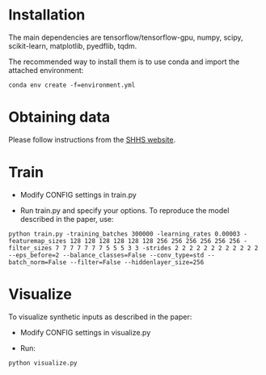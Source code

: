 # Installation

The main dependencies are tensorflow/tensorflow-gpu, numpy, scipy, scikit-learn, matplotlib, pyedflib, tqdm. 

The recommended way to install them is to use conda and import the attached environment:
```
conda env create -f=environment.yml
```

# Obtaining data

Please follow instructions from the [SHHS website](https://sleepdata.org/datasets/shhs). 

# Train

* Modify CONFIG settings in train.py

* Run train.py and specify your options. To reproduce the model described in the paper, use:

```
python train.py -training_batches 300000 -learning_rates 0.00003 -featuremap_sizes 128 128 128 128 128 128 256 256 256 256 256 256 -filter_sizes 7 7 7 7 7 7 7 5 5 5 3 3 -strides 2 2 2 2 2 2 2 2 2 2 2 2 --eps_before=2 --balance_classes=False --conv_type=std --batch_norm=False --filter=False --hiddenlayer_size=256
```

# Visualize

To visualize synthetic inputs as described in the paper:

* Modify CONFIG settings in visualize.py

* Run:
```
python visualize.py
```
